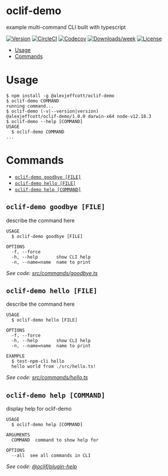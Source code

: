 oclif-demo
=======================

example multi-command CLI built with typescript

[![Version](https://img.shields.io/npm/v/@oclif/example-multi-ts.svg)](https://npmjs.org/package/@alexjeffcott/oclif-demo)
[![CircleCI](https://circleci.com/gh/alexjeffcott/oclif-demo/tree/master.svg?style=shield)](https://circleci.com/gh/alexjeffcott/oclif-demo/tree/master)
[![Codecov](https://codecov.io/gh/alexjeffcott/oclif-demo/branch/master/graph/badge.svg)](https://codecov.io/gh/alexjeffcott/oclif-demo)
[![Downloads/week](https://img.shields.io/npm/dw/@alexjeffcott/oclif-demo.svg)](https://npmjs.org/package/@alexjeffcott/oclif-demo)
[![License](https://img.shields.io/npm/l/@alexjeffcott/oclif-demo.svg)](https://github.com/alexjeffcott/oclif-demo/blob/master/package.json)

<!-- toc -->
* [Usage](#usage)
* [Commands](#commands)
<!-- tocstop -->
# Usage
<!-- usage -->
```sh-session
$ npm install -g @alexjeffcott/oclif-demo
$ oclif-demo COMMAND
running command...
$ oclif-demo (-v|--version|version)
@alexjeffcott/oclif-demo/1.0.0 darwin-x64 node-v12.18.3
$ oclif-demo --help [COMMAND]
USAGE
  $ oclif-demo COMMAND
...
```
<!-- usagestop -->
# Commands
<!-- commands -->
* [`oclif-demo goodbye [FILE]`](#oclif-demo-goodbye-file)
* [`oclif-demo hello [FILE]`](#oclif-demo-hello-file)
* [`oclif-demo help [COMMAND]`](#oclif-demo-help-command)

## `oclif-demo goodbye [FILE]`

describe the command here

```
USAGE
  $ oclif-demo goodbye [FILE]

OPTIONS
  -f, --force
  -h, --help       show CLI help
  -n, --name=name  name to print
```

_See code: [src/commands/goodbye.ts](https://github.com/AlexJeffcott/oclif-demo/blob/v1.0.0/src/commands/goodbye.ts)_

## `oclif-demo hello [FILE]`

describe the command here

```
USAGE
  $ oclif-demo hello [FILE]

OPTIONS
  -f, --force
  -h, --help       show CLI help
  -n, --name=name  name to print

EXAMPLE
  $ test-npm-cli hello
  hello world from ./src/hello.ts!
```

_See code: [src/commands/hello.ts](https://github.com/AlexJeffcott/oclif-demo/blob/v1.0.0/src/commands/hello.ts)_

## `oclif-demo help [COMMAND]`

display help for oclif-demo

```
USAGE
  $ oclif-demo help [COMMAND]

ARGUMENTS
  COMMAND  command to show help for

OPTIONS
  --all  see all commands in CLI
```

_See code: [@oclif/plugin-help](https://github.com/oclif/plugin-help/blob/v3.2.0/src/commands/help.ts)_
<!-- commandsstop -->
